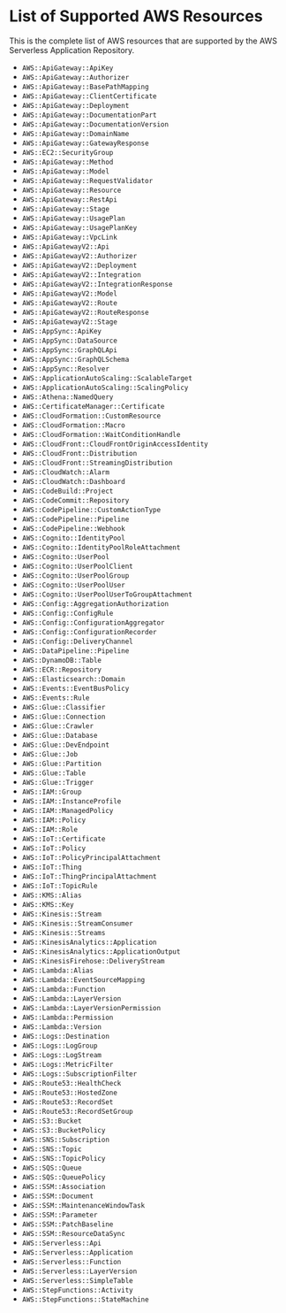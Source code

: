# List of Supported AWS Resources<a name="list-supported-resources"></a>

This is the complete list of AWS resources that are supported by the AWS Serverless Application Repository\.
+ `AWS::ApiGateway::ApiKey`
+ `AWS::ApiGateway::Authorizer`
+ `AWS::ApiGateway::BasePathMapping`
+ `AWS::ApiGateway::ClientCertificate`
+ `AWS::ApiGateway::Deployment`
+ `AWS::ApiGateway::DocumentationPart`
+ `AWS::ApiGateway::DocumentationVersion`
+ `AWS::ApiGateway::DomainName`
+ `AWS::ApiGateway::GatewayResponse`
+ `AWS::EC2::SecurityGroup`
+ `AWS::ApiGateway::Method`
+ `AWS::ApiGateway::Model`
+ `AWS::ApiGateway::RequestValidator`
+ `AWS::ApiGateway::Resource`
+ `AWS::ApiGateway::RestApi`
+ `AWS::ApiGateway::Stage`
+ `AWS::ApiGateway::UsagePlan`
+ `AWS::ApiGateway::UsagePlanKey`
+ `AWS::ApiGateway::VpcLink`
+ `AWS::ApiGatewayV2::Api`
+ `AWS::ApiGatewayV2::Authorizer`
+ `AWS::ApiGatewayV2::Deployment`
+ `AWS::ApiGatewayV2::Integration`
+ `AWS::ApiGatewayV2::IntegrationResponse`
+ `AWS::ApiGatewayV2::Model`
+ `AWS::ApiGatewayV2::Route`
+ `AWS::ApiGatewayV2::RouteResponse`
+ `AWS::ApiGatewayV2::Stage`
+ `AWS::AppSync::ApiKey`
+ `AWS::AppSync::DataSource`
+ `AWS::AppSync::GraphQLApi`
+ `AWS::AppSync::GraphQLSchema`
+ `AWS::AppSync::Resolver`
+ `AWS::ApplicationAutoScaling::ScalableTarget`
+ `AWS::ApplicationAutoScaling::ScalingPolicy`
+ `AWS::Athena::NamedQuery`
+ `AWS::CertificateManager::Certificate`
+ `AWS::CloudFormation::CustomResource`
+ `AWS::CloudFormation::Macro`
+ `AWS::CloudFormation::WaitConditionHandle`
+ `AWS::CloudFront::CloudFrontOriginAccessIdentity`
+ `AWS::CloudFront::Distribution`
+ `AWS::CloudFront::StreamingDistribution`
+ `AWS::CloudWatch::Alarm`
+ `AWS::CloudWatch::Dashboard`
+ `AWS::CodeBuild::Project`
+ `AWS::CodeCommit::Repository`
+ `AWS::CodePipeline::CustomActionType`
+ `AWS::CodePipeline::Pipeline`
+ `AWS::CodePipeline::Webhook`
+ `AWS::Cognito::IdentityPool`
+ `AWS::Cognito::IdentityPoolRoleAttachment`
+ `AWS::Cognito::UserPool`
+ `AWS::Cognito::UserPoolClient`
+ `AWS::Cognito::UserPoolGroup`
+ `AWS::Cognito::UserPoolUser`
+ `AWS::Cognito::UserPoolUserToGroupAttachment`
+ `AWS::Config::AggregationAuthorization`
+ `AWS::Config::ConfigRule`
+ `AWS::Config::ConfigurationAggregator`
+ `AWS::Config::ConfigurationRecorder`
+ `AWS::Config::DeliveryChannel`
+ `AWS::DataPipeline::Pipeline`
+ `AWS::DynamoDB::Table`
+ `AWS::ECR::Repository`
+ `AWS::Elasticsearch::Domain`
+ `AWS::Events::EventBusPolicy`
+ `AWS::Events::Rule`
+ `AWS::Glue::Classifier`
+ `AWS::Glue::Connection`
+ `AWS::Glue::Crawler`
+ `AWS::Glue::Database`
+ `AWS::Glue::DevEndpoint`
+ `AWS::Glue::Job`
+ `AWS::Glue::Partition`
+ `AWS::Glue::Table`
+ `AWS::Glue::Trigger`
+ `AWS::IAM::Group`
+ `AWS::IAM::InstanceProfile`
+ `AWS::IAM::ManagedPolicy`
+ `AWS::IAM::Policy`
+ `AWS::IAM::Role`
+ `AWS::IoT::Certificate`
+ `AWS::IoT::Policy`
+ `AWS::IoT::PolicyPrincipalAttachment`
+ `AWS::IoT::Thing`
+ `AWS::IoT::ThingPrincipalAttachment`
+ `AWS::IoT::TopicRule`
+ `AWS::KMS::Alias`
+ `AWS::KMS::Key`
+ `AWS::Kinesis::Stream`
+ `AWS::Kinesis::StreamConsumer`
+ `AWS::Kinesis::Streams`
+ `AWS::KinesisAnalytics::Application`
+ `AWS::KinesisAnalytics::ApplicationOutput`
+ `AWS::KinesisFirehose::DeliveryStream`
+ `AWS::Lambda::Alias`
+ `AWS::Lambda::EventSourceMapping`
+ `AWS::Lambda::Function`
+ `AWS::Lambda::LayerVersion`
+ `AWS::Lambda::LayerVersionPermission`
+ `AWS::Lambda::Permission`
+ `AWS::Lambda::Version`
+ `AWS::Logs::Destination`
+ `AWS::Logs::LogGroup`
+ `AWS::Logs::LogStream`
+ `AWS::Logs::MetricFilter`
+ `AWS::Logs::SubscriptionFilter`
+ `AWS::Route53::HealthCheck`
+ `AWS::Route53::HostedZone`
+ `AWS::Route53::RecordSet`
+ `AWS::Route53::RecordSetGroup`
+ `AWS::S3::Bucket`
+ `AWS::S3::BucketPolicy`
+ `AWS::SNS::Subscription`
+ `AWS::SNS::Topic`
+ `AWS::SNS::TopicPolicy`
+ `AWS::SQS::Queue`
+ `AWS::SQS::QueuePolicy`
+ `AWS::SSM::Association`
+ `AWS::SSM::Document`
+ `AWS::SSM::MaintenanceWindowTask`
+ `AWS::SSM::Parameter`
+ `AWS::SSM::PatchBaseline`
+ `AWS::SSM::ResourceDataSync`
+ `AWS::Serverless::Api`
+ `AWS::Serverless::Application`
+ `AWS::Serverless::Function`
+ `AWS::Serverless::LayerVersion`
+ `AWS::Serverless::SimpleTable`
+ `AWS::StepFunctions::Activity`
+ `AWS::StepFunctions::StateMachine`